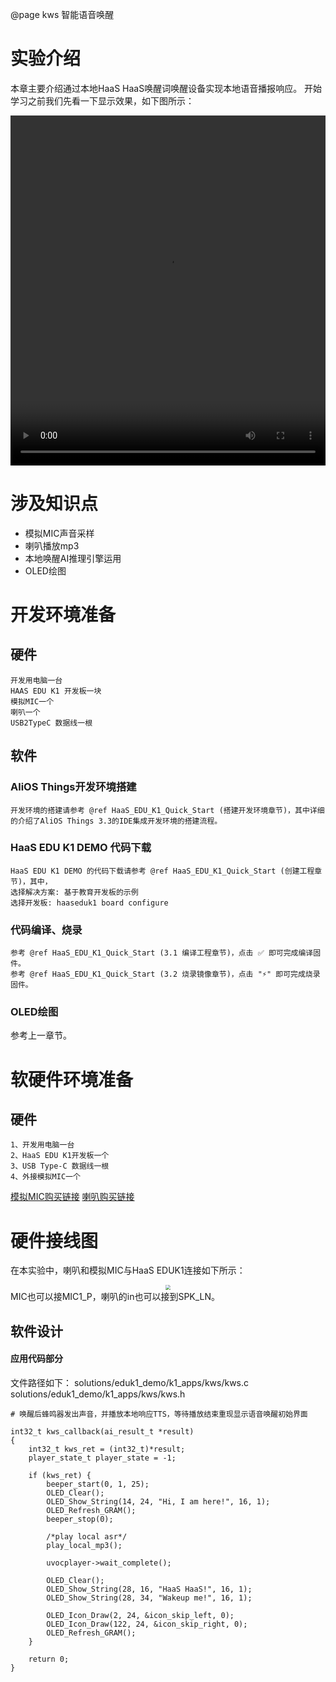 @page kws 智能语音唤醒
# 实验介绍
本章主要介绍通过本地HaaS HaaS唤醒词唤醒设备实现本地语音播报响应。
开始学习之前我们先看一下显示效果，如下图所示：

<video width="100%" height="560"  controls="controls" src="https://cloud.video.taobao.com//play/u/3903519387/p/2/e/6/t/1/312891141393.mp4"></video>

# 涉及知识点

- 模拟MIC声音采样
- 喇叭播放mp3
- 本地唤醒AI推理引擎运用
- OLED绘图


# 开发环境准备
## 硬件
    开发用电脑一台
    HAAS EDU K1 开发板一块
    模拟MIC一个
    喇叭一个
    USB2TypeC 数据线一根

## 软件
### AliOS Things开发环境搭建
    开发环境的搭建请参考 @ref HaaS_EDU_K1_Quick_Start (搭建开发环境章节)，其中详细的介绍了AliOS Things 3.3的IDE集成开发环境的搭建流程。

### HaaS EDU K1 DEMO 代码下载
    HaaS EDU K1 DEMO 的代码下载请参考 @ref HaaS_EDU_K1_Quick_Start (创建工程章节)，其中，
    选择解决方案: 基于教育开发板的示例
    选择开发板: haaseduk1 board configure

### 代码编译、烧录
    参考 @ref HaaS_EDU_K1_Quick_Start (3.1 编译工程章节)，点击 ✅ 即可完成编译固件。
    参考 @ref HaaS_EDU_K1_Quick_Start (3.2 烧录镜像章节)，点击 "⚡️" 即可完成烧录固件。

### OLED绘图
参考上一章节。
# 软硬件环境准备

## 硬件 
    1、开发用电脑一台
    2、HaaS EDU K1开发板一个
    3、USB Type-C 数据线一根
    4、外接模拟MIC一个

[模拟MIC购买链接](https://item.taobao.com/item.htm?spm=a1z09.2.0.0.795a2e8drZ42nl&id=583316469629&_u=531h6c618fe)
[喇叭购买链接](https://item.taobao.com/item.htm?spm=a1z09.2.0.0.6c4e2e8de1Ubch&id=564311744050&_u=ob3iuit4288)

# 硬件接线图
在本实验中，喇叭和模拟MIC与HaaS EDUK1连接如下所示：

<div align=center>
    <img src="https://img.alicdn.com/imgextra/i4/O1CN01XKHM5s1djcdqTJo1S_!!6000000003772-2-tps-1394-724.png" style="zoom:50%;" />
</div>
MIC也可以接MIC1_P，喇叭的in也可以接到SPK_LN。

## 软件设计
#### 应用代码部分
文件路径如下：
solutions/eduk1_demo/k1_apps/kws/kws.c
solutions/eduk1_demo/k1_apps/kws/kws.h
```basic
# 唤醒后蜂鸣器发出声音，并播放本地响应TTS，等待播放结束重现显示语音唤醒初始界面

int32_t kws_callback(ai_result_t *result)
{
    int32_t kws_ret = (int32_t)*result;
    player_state_t player_state = -1;

    if (kws_ret) {
        beeper_start(0, 1, 25);
        OLED_Clear();
        OLED_Show_String(14, 24, "Hi, I am here!", 16, 1);
        OLED_Refresh_GRAM();
        beeper_stop(0);

        /*play local asr*/
        play_local_mp3();

        uvocplayer->wait_complete();

        OLED_Clear();
        OLED_Show_String(28, 16, "HaaS HaaS!", 16, 1);
        OLED_Show_String(28, 34, "Wakeup me!", 16, 1);

        OLED_Icon_Draw(2, 24, &icon_skip_left, 0);
        OLED_Icon_Draw(122, 24, &icon_skip_right, 0);
        OLED_Refresh_GRAM();
    }

    return 0;
}
```


